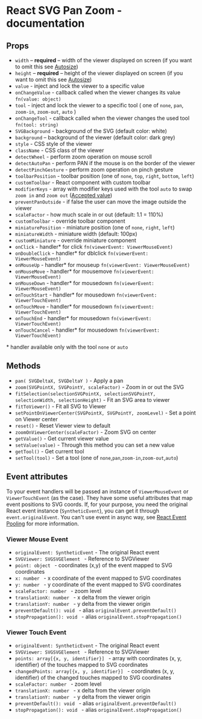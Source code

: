 # React SVG Pan Zoom - documentation

## Props
  - `width` – **required** – width of the viewer displayed on screen (if you want to omit this see [Autosize](#autosize))
  - `height` – **required** – height of the viewer displayed on screen (if you want to omit this see  [Autosize](#autosize))
  - `value` - inject and lock the viewer to a specific value
  - `onChangeValue` - callback called when the viewer changes its value `fn(value: object)`
  - `tool` - inject and lock the viewer to a specific tool ( one of `none`, `pan`, `zoom-in`, `zoom-out`, `auto` )
  - `onChangeTool` - callback called when the viewer changes the used tool `fn(tool: string)`
  - `SVGBackground` - background of the SVG (default color: white)
  - `background` – background of the viewer (default color: dark grey)
  - `style` - CSS style of the viewer
  - `className` - CSS class of the viewer
  - `detectWheel` - perform zoom operation on mouse scroll
  - `detectAutoPan` - perform PAN if the mouse is on the border of the viewer
  - `detectPinchGesture` - perform zoom operation on pinch gesture
  - `toolbarPosition` - toolbar position (one of `none`, `top`, `right`, `bottom`, `left`)
  - `customToolbar` - React component with custom toolbar
  - `modifierKeys` - array with modifier keys used with the tool `auto` to swap `zoom in` and `zoom out` ([Accepted value]( https://developer.mozilla.org/en-US/docs/Web/API/KeyboardEvent/getModifierState))
  - `preventPanOutside` - if false the user can move the image outside the viewer
  - `scaleFactor` - how much scale in or out (default: 1.1 = 110%)
  - `customToolbar` - override toolbar component
  - `miniaturePosition` - miniature position (one of `none`, `right`, `left`)
  - `miniatureWidth` - miniature width (default: 100px)
  - `customMiniature` - override miniature component
  - `onClick` - handler* for click `fn(viewerEvent: ViewerMouseEvent)`
  - `onDoubleClick` - handler* for dblclick `fn(viewerEvent: ViewerMouseEvent)`
  - `onMouseUp` - handler* for mouseup `fn(viewerEvent: ViewerMouseEvent)`
  - `onMouseMove` - handler* for mousemove `fn(viewerEvent: ViewerMouseEvent)`
  - `onMouseDown` - handler* for mousedown `fn(viewerEvent: ViewerMouseEvent)`
  - `onTouchStart` - handler* for mousedown `fn(viewerEvent: ViewerTouchEvent)`
  - `onTouchMove` - handler* for mousedown `fn(viewerEvent: ViewerTouchEvent)`
  - `onTouchEnd` - handler* for mousedown `fn(viewerEvent: ViewerTouchEvent)`
  - `onTouchCancel` - handler* for mousedown `fn(viewerEvent: ViewerTouchEvent)`

\* handler available only with the tool `none` or `auto`

##  Methods
 - `pan( SVGDeltaX, SVGDeltaY )` - Apply a pan
 - `zoom(SVGPointX, SVGPointY, scaleFactor)` - Zoom in or out the SVG
 - `fitSelection(selectionSVGPointX, selectionSVGPointY, selectionWidth, selectionHeight)` - Fit an SVG area to viewer
 - `fitToViewer()` - Fit all SVG to Viewer
 - `setPointOnViewerCenter(SVGPointX, SVGPointY, zoomLevel)` - Set a point on Viewer center
 - `reset()` - Reset Viewer view to default
 - `zoomOnViewerCenter(scaleFactor)` - Zoom SVG on center
 - `getValue()` - Get current viewer value
 - `setValue(value)` - Through this method you can set a new value
 - `getTool()` - Get current tool
 - `setTool(tool)` - Set a tool (one of `none`,`pan`,`zoom-in`,`zoom-out`,`auto`)

## Event attributes
To your event handlers will be passed an instance of `ViewerMouseEvent` or `ViewerTouchEvent` (as the case). They have some useful attributes that map event positions to SVG coords.
If, for your purpose, you need the original React event instance (`SyntheticEvent`), you can get it through `event.originalEvent`. You can't use event in async way, see [React Event Pooling](https://facebook.github.io/react/docs/events.html#event-pooling) for more information.

### Viewer Mouse Event
  - `originalEvent: SyntheticEvent` - The original React event
  - `SVGViewer: SVGSVGElement ` - Reference to SVGViewer
  - `point: object ` - coordinates (x,y) of the event mapped to SVG coordinates
  - `x: number ` - x coordinate of the event mapped to SVG coordinates
  - `y: number ` - y coordinate of the event mapped to SVG coordinates
  - `scaleFactor: number ` - zoom level
  - `translationX: number ` - x delta from the viewer origin
  - `translationY: number ` - y delta from the viewer origin
  - `preventDefault(): void ` - alias `originalEvent.preventDefault()`
  - `stopPropagation(): void ` - alias `originalEvent.stopPropagation()`

### Viewer Touch Event
  - `originalEvent: SyntheticEvent` - The original React event
  - `SVGViewer: SVGSVGElement ` - Reference to SVGViewer
  - `points: array[{x, y, identifier}] ` - array with coordinates (x, y, identifier) of the touches mapped to SVG coordinates
  - `changedPoints: array[{x, y, identifier}] ` - coordinates (x, y, identifier) of the changed touches mapped to SVG coordinates
  - `scaleFactor: number ` - zoom level
  - `translationX: number ` - x delta from the viewer origin
  - `translationY: number ` - y delta from the viewer origin
  - `preventDefault(): void ` - alias `originalEvent.preventDefault()`
  - `stopPropagation(): void ` - alias `originalEvent.stopPropagation()`
